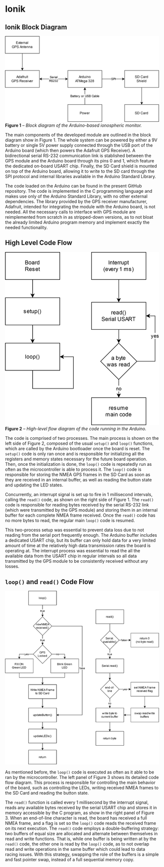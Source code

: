 Ionik
=====

Ionik Block Diagram
-------------
![Ionik Block Diagram](./docs/ionik-block-diagram.png)
**Figure 1** – *Block diagram of the Arduino-based ionospheric monitor.*

The main components of the developed module are outlined in the block diagram show in Figure 1. The whole system can be powered by either a 9V battery or single 5V power supply connected through the USB port of the Arduino board (which then powers the Adafruit GPS Receiver). A bidirectional serial RS-232 communication link is stablished between the GPS module and the Arduino board through its pins 0 and 1, which feature the dedicated on-board USART chip. Finally, the SD Card shield is mounted on top of the Arduino board, allowing it to write to the SD card through the SPI protocol and internal libraries available in the Arduino Standard Library.

The code loaded on the Arduino can be found in the present GitHub repository. The code is implemented in the C programming language and makes use only of the Arduino Standard Library, with no other external dependencies. The library provided by the GPS receiver manufacturer, Adafruit, intended for integrating the module with the Arduino board, is not needed. All the necessary calls to interface with GPS module are reimplemented from scratch in as stripped-down versions, as to not bloat the already limited Arduino program memory and implement exactly the needed functionality.

High Level Code Flow
--------------------
![High Level Code Flow](./docs/high-level-code-flow.png)
**Figure 2** – *High-level flow diagram of the code running in the Arduino.*

The code is comprised of two processes. The main process is shown on the left side of Figure 2, composed of the usual `setup()` and `loop()` functions, which are called by the Arduino bootloader once the board is reset. The `setup()` code is only ran once and is responsible for initializing all the registers and memory states necessary for the future board operation. Then, once the initialization is done, the `loop()` code is repeatedly run as often as the microcontroller is able to process it. The `loop()` code is responsible for storing the NMEA GPS frames in the SD Card as soon as they are received in an internal buffer, as well as reading the button state and updating the LED states.

Concurrently, an interrupt signal is set up to fire in 1 millisecond intervals, calling the `read()` code, as shown on the right side of Figure 1. The `read()` code is responsible for reading bytes received by the serial RS-232 link (which were transmitted by the GPS module) and storing them in an internal buffer for each complete NMEA frame received. Once the `read()` code has no more bytes to read, the regular main `loop()` code is resumed.

This two-process setup was essential to prevent data loss due to not reading from the serial port frequently enough. The Arduino buffer includes a dedicated USART chip, but its buffer can only hold data for a very limited amount of time at the relatively high data transmission rates the board is operating at. The interrupt process was essential to read the all the available data from the USART chip in regular intervals so all data transmitted by the GPS module to be consistently received without any
losses.


`loop()` and `read()` Code Flow
--------------------
![Loop and Read Code Flow](./docs/loop-and-read-code-flow.png)

As mentioned before, the `loop()` code is executed as often as it able to be ran by the microcontroller. The left panel of Figure 3 shows its detailed code flow diagram. This process is responsible for controlling the main behavior of the board, such as controlling the LEDs, writing received NMEA frames to the SD Card and reading the button state.

The `read()` function is called every 1 millisecond by the interrupt signal, reads any available bytes received by the serial USART chip and stores it in memory accessible by the C program, as show in the right panel of Figure 3. When an end-of-line character is read, the board has received a full NMEA frame, and a flag is set so the `loop()` code reads the received frame on its next execution. The `read()` code employs a double-buffering strategy: two buffers of equal size are allocated and alternate between themselves in read and write functions. That is, while one buffer is being written at by the `read()` code, the other one is read by the `loop()` code, as to not overlap read and write operations in the same buffer which could lead to data racing issues. With this strategy, swapping the role of the buffers is a simple and fast pointer swap, instead of a full sequential memory copy.
